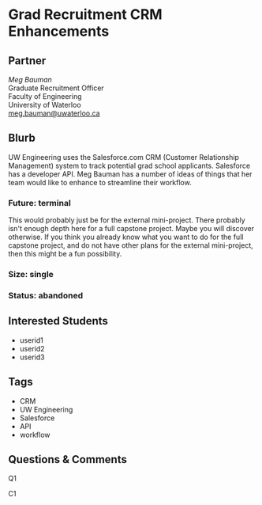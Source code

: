 # Grad Recruitment CRM Enhancements

## Partner

_Meg Bauman_  
Graduate Recruitment Officer  
Faculty of Engineering  
University of Waterloo  
meg.bauman@uwaterloo.ca  

## Blurb

UW Engineering uses the Salesforce.com CRM (Customer Relationship
Management) system to track potential grad school applicants.
Salesforce has a developer API. Meg Bauman has a number of ideas of
things that her team would like to enhance to streamline their
workflow.


### Future: terminal

This would probably just be for the external mini-project. There
probably isn't enough depth here for a full capstone project. Maybe
you will discover otherwise. If you think you already know what you
want to do for the full capstone project, and do not have other plans
for the external mini-project, then this might be a fun possibility.

### Size: single
### Status: abandoned

## Interested Students
* userid1
* userid2
* userid3

## Tags
* CRM
* UW Engineering
* Salesforce
* API
* workflow

## Questions & Comments

Q1

C1
